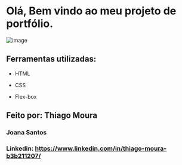 # Olá, Bem vindo ao meu projeto de portfólio.

![image](https://github.com/ThiagoMoura963/portfolio/assets/76569184/2141eb2a-2f84-4a3e-a95d-423484c89209)

## Ferramentas utilizadas:

* HTML

* CSS

* Flex-box

## Feito por: Thiago Moura

### Joana Santos

### Linkedin: https://www.linkedin.com/in/thiago-moura-b3b211207/
